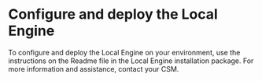 # Configure and deploy the Local Engine

To configure and deploy the Local Engine on your environment, use the instructions on the Readme file in the Local Engine installation package. For more information and assistance, contact your CSM.
